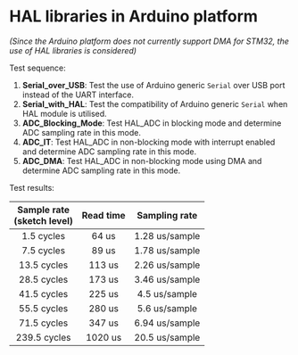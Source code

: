 # HAL libraries in Arduino platform
*(Since the Arduino platform does not currently support DMA for STM32, the use of HAL libraries is considered)*

Test sequence:
1. **Serial_over_USB**: Test the use of Arduino generic `Serial` over USB port instead of the UART interface.
2. **Serial_with_HAL**: Test the compatibility of Arduino generic `Serial` when HAL module is utilised.
3. **ADC_Blocking_Mode**: Test HAL_ADC in blocking mode and determine ADC sampling rate in this mode.
4. **ADC_IT**: Test HAL_ADC in non-blocking mode with interrupt enabled and determine ADC sampling rate in this mode.
5. **ADC_DMA**: Test HAL_ADC in non-blocking mode using DMA and determine ADC sampling rate in this mode.

Test results:

|Sample rate <br />(sketch level)|Read time|Sampling rate|
|:---:|:---:|:---:|
|1.5 cycles|64 us|1.28 us/sample|
|7.5 cycles|89 us|1.78 us/sample|
|13.5 cycles|113 us|2.26 us/sample|
|28.5 cycles|173 us|3.46 us/sample|
|41.5 cycles|225 us|4.5 us/sample|
|55.5 cycles|280 us|5.6 us/sample|
|71.5 cycles|347 us|6.94 us/sample|
|239.5 cycles|1020 us|20.5 us/sample|